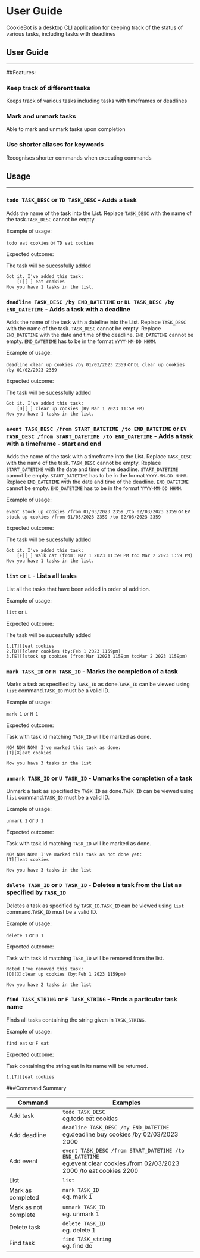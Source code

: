 # User Guide
CookieBot is a desktop CLI application for keeping track of the status of various tasks, including tasks with deadlines

## User Guide
___
##Features:

### Keep track of different tasks

Keeps track of various tasks including tasks with timeframes or deadlines

### Mark and unmark tasks

Able to mark and unmark tasks upon completion

### Use shorter aliases for keywords

Recognises shorter commands when executing commands

## Usage
___
### `todo TASK_DESC` or `TD TASK_DESC` - Adds a task

Adds the name of the task into the List. Replace `TASK_DESC` with the name of the task.`TASK_DESC` cannot be empty.

Example of usage: 

`todo eat cookies` or
`TD eat cookies`

Expected outcome:

The task will be sucessfully added

```
Got it. I've added this task:
	[T][ ] eat cookies
Now you have 1 tasks in the list.
```


### `deadline TASK_DESC /by END_DATETIME` or `DL TASK_DESC /by END_DATETIME` - Adds a task with a deadline

Adds the name of the task with a dateline into the List. 
Replace `TASK_DESC` with the name of the task. `TASK_DESC` cannot be empty.
Replace `END_DATETIME` with the date and time of the deadline. `END_DATETIME` cannot be empty. `END_DATETIME` has to be in the format `YYYY-MM-DD HHMM`. 

Example of usage:

`deadline clear up cookies /by 01/03/2023 2359` or
`DL clear up cookies /by 01/02/2023 2359`

Expected outcome:

The task will be sucessfully added

```
Got it. I've added this task:
	[D][ ] clear up cookies (By Mar 1 2023 11:59 PM)
Now you have 1 tasks in the list.
```


### `event TASK_DESC /from START_DATETIME /to END_DATETIME` or `EV TASK_DESC /from START_DATETIME /to END_DATETIME` - Adds a task with a timeframe - start and end

Adds the name of the task with a timeframe into the List. 
Replace `TASK_DESC` with the name of the task. `TASK_DESC` cannot be empty.
Replace `START_DATETIME` with the date and time of the deadline. `START_DATETIME` cannot be empty. `START_DATETIME` has to be in the format `YYYY-MM-DD HHMM`.
Replace `END_DATETIME` with the date and time of the deadline. `END_DATETIME` cannot be empty. `END_DATETIME` has to be in the format `YYYY-MM-DD HHMM`.

Example of usage:

`event stock up cookies /from 01/03/2023 2359 /to 02/03/2023 2359` or
`EV stock up cookies /from 01/03/2023 2359 /to 02/03/2023 2359`

Expected outcome:

The task will be sucessfully added

```
Got it. I've added this task:
	[E][ ] Walk cat (from: Mar 1 2023 11:59 PM to: Mar 2 2023 1:59 PM)
Now you have 1 tasks in the list.
```


### `list` or `L` - Lists all tasks

List all the tasks that have been added in order of addition.

Example of usage:

`list` or `L`

Expected outcome:

The task will be sucessfully added

```
1.[T][]eat cookies
2.[D][]clear cookies (by:Feb 1 2023 1159pm)
3.[E][]stock up cookies (from:Mar 12023 1159pm to:Mar 2 2023 1159pm)
```

### `mark TASK_ID` or `M TASK_ID` - Marks the completion of a task

Marks a task as specified by `TASK_ID` as done.`TASK_ID` can be viewed using `list` command.`TASK_ID` must be a valid ID.

Example of usage:

`mark 1` or `M 1`

Expected outcome:

Task with task id matching `TASK_ID` will be marked as done.

```
NOM NOM NOM! I've marked this task as done:
[T][X]eat cookies

Now you have 3 tasks in the list
```

### `unmark TASK_ID` or `U TASK_ID` - Unmarks the completion of a task

Unmark a task as specified by `TASK_ID` as done.`TASK_ID` can be viewed using `list` command.`TASK_ID` must be a valid ID.

Example of usage:

`unmark 1` or `U 1`

Expected outcome:

Task with task id matching `TASK_ID` will be marked as done.

```
NOM NOM NOM! I've marked this task as not done yet:
[T][]eat cookies

Now you have 3 tasks in the list
```

### `delete TASK_ID` or `D TASK_ID` - Deletes a task from the List as specified by `TASK_ID`

Deletes a task as specified by `TASK_ID`.`TASK_ID` can be viewed using `list` command.`TASK_ID` must be a valid ID.

Example of usage:

`delete 1` or `D 1`

Expected outcome:

Task with task id matching `TASK_ID` will be removed from the list.

```
Noted I've removed this task:
[D][X]clear up cookies (by:Feb 1 2023 1159pm)

Now you have 2 tasks in the list
```

### `find TASK_STRING` or `F TASK_STRING` - Finds a particular task name

Finds all tasks containing the string given in `TASK_STRING`.

Example of usage:

`find eat` or `F eat`

Expected outcome:

Task containing the string eat in its name will be returned.

```
1.[T][]eat cookies
```

###Command Summary

| Command              | Examples                                                                                                                        |
|----------------------|---------------------------------------------------------------------------------------------------------------------------------|
| Add task             | `todo TASK_DESC` <br/> eg.todo eat cookies                                                                                      |
| Add deadline         | `deadline TASK_DESC /by END_DATETIME` <br/> eg.deadline buy cookies /by 02/03/2023 2000                                         |
| Add event            | `event TASK_DESC /from START_DATETIME /to END_DATETIME` <br/> eg.event clear cookies /from 02/03/2023 2000 /to eat cookies 2200 |
| List                 | `list`                                                                                                                          |
| Mark as completed    | `mark TASK_ID` <br/> eg. mark 1                                                                                                 |
| Mark as not complete | `unmark TASK_ID` <br/> eg. unmark 1                                                                                             |
| Delete task          | `delete TASK_ID` <br/> eg. delete 1                                                                                             |
| Find task            | `find TASK_string` <br/> eg. find do                                                                                            |
 

